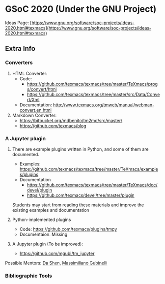 # GSoC 2020 (Under the GNU Project)

Ideas Page:
[https://www.gnu.org/software/soc-projects/ideas-2020.html#texmacs](https://www.gnu.org/software/soc-projects/ideas-2020.html#texmacs)

## Extra Info
### Converters
1. HTML Converter:
   + Code: 
     - https://github.com/texmacs/texmacs/tree/master/TeXmacs/progs/convert/html
     - https://github.com/texmacs/texmacs/tree/master/src/Data/Convert/Xml
   + Documentation: http://www.texmacs.org/tmweb/manual/webman-convert.en.html
2. Markdown Converter:
   + https://bitbucket.org/mdbenito/tm2md/src/master/
   + https://github.com/texmacs/blog


### A Jupyter plugin
1. There are example plugins written in Python, and some of them are documented.
   + Examples: https://github.com/texmacs/texmacs/tree/master/TeXmacs/examples/plugins
   + Documentation
     - https://github.com/texmacs/texmacs/tree/master/TeXmacs/doc/devel/plugin
     - https://github.com/texmacs/devel/tree/master/plugin

   Students may start from reading these materials and improve the existing examples and documentation
2. Python-implemented plugins
   + Code: https://github.com/texmacs/plugins/tmpy
   + Documentaion: Missing
3. A Jupyter plugin (To be improved):
   + https://github.com/mgubi/tm_jupyter

Possible Mentors: [Da Shen](http://www.texmacs.org/tmweb/contribute/team-sadhen.en.html), [Massimiliano Gubinelli](http://www.texmacs.org/tmweb/contribute/team-massimiliano.en.html) 

### Bibliographic Tools